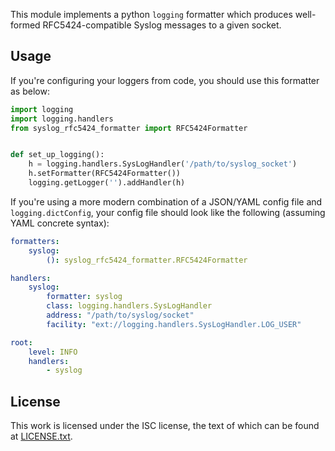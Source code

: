 This module implements a python `logging` formatter which produces well-formed RFC5424-compatible Syslog messages to a given socket.

## Usage

If you're configuring your loggers from code, you should use this formatter as below:

```python
import logging
import logging.handlers
from syslog_rfc5424_formatter import RFC5424Formatter


def set_up_logging():
    h = logging.handlers.SysLogHandler('/path/to/syslog_socket')
    h.setFormatter(RFC5424Formatter())
    logging.getLogger('').addHandler(h)
```


If you're using a more modern combination of a JSON/YAML config file and `logging.dictConfig`, your config file should look like the following (assuming YAML concrete syntax):

```yaml
formatters:
    syslog:
        (): syslog_rfc5424_formatter.RFC5424Formatter

handlers:
    syslog:
        formatter: syslog
        class: logging.handlers.SysLogHandler
        address: "/path/to/syslog/socket"
        facility: "ext://logging.handlers.SysLogHandler.LOG_USER"

root:
    level: INFO
    handlers:
        - syslog
```

## License

This work is licensed under the ISC license, the text of which can be found at [LICENSE.txt](LICENSE.txt).
